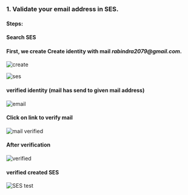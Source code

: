 ### 1. Validate your email address in SES.

#### Steps:
#### Search SES
#### First, we create Create identity with mail _rabindra2079@gmail.com_.
![create](https://user-images.githubusercontent.com/53372486/145698591-81a8fa1c-73ca-4b91-b283-2f901249a6cc.png)<br/>

![ses](https://user-images.githubusercontent.com/53372486/145698596-ed715548-9336-4a7c-9dce-d68fb8e0997e.png)<br/>

#### verified identity (mail has send to given mail address)
![email](https://user-images.githubusercontent.com/53372486/145698771-6a5364de-b7ca-45ba-b3d7-cb1708a9d652.png)<br/>

#### Click on link to verify mail
![mail verified](https://user-images.githubusercontent.com/53372486/145699458-49948d8d-0135-459d-a208-7faf9c39f139.png)<br/>


#### After verification
![verified](https://user-images.githubusercontent.com/53372486/145698598-f39dda54-ef55-47f7-aaaf-0fd9004b33c6.png)<br/>

#### verified created SES
![SES test](https://user-images.githubusercontent.com/53372486/145698595-fe4b23e2-6375-4570-916e-071a1adc0930.png)


